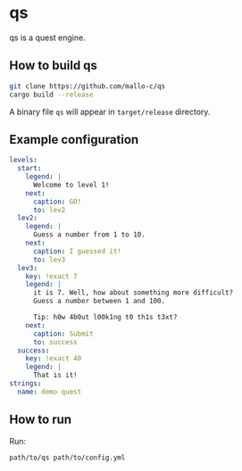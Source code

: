 # qs
qs is a quest engine.
## How to build qs
```sh
git clone https://github.com/mallo-c/qs
cargo build --release
```
A binary file `qs` will appear in `target/release` directory.
## Example configuration
```yaml
levels:
  start:
    legend: |
      Welcome to level 1!
    next:
      caption: GO!
      to: lev2
  lev2:
    legend: |
      Guess a number from 1 to 10.
    next:
      caption: I guessed it!
      to: lev3
  lev3:
    key: !exact 7
    legend: |
      it is 7. Well, how about something more difficult?
      Guess a number between 1 and 100.

      Tip: h0w 4b0ut l00k1ng t0 th1s t3xt?
    next:
      caption: Submit
      to: success
  success:
    key: !exact 40
    legend: |
      That is it!
strings:
  name: demo quest
```
## How to run

Run:
```sh
path/to/qs path/to/config.yml
```